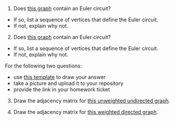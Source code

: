 1) Does [this graph](graphs/hw.euler.q1.png) contain an Euler circuit?
  * If so, list a sequence of vertices that define the Euler circuit.
  * If not, explain why not.

2) Does [this graph](graphs/hw.euler.q2.png) contain an Euler circuit? 
  * If so, list a sequence of vertices that define the Euler circuit.
  * If not, explain why not.

For the following two questions:
  * use [this template](graphs/adjacency.matrix.template.png) to draw your answer
  * take a picture and upload it to your repository
  * provide the link in your homework ticket

3) Draw the adjacency matrix for [this unweighted undirected graph](graphs/hw.unweighted.directed.png).

4) Draw the adjacency matrix for [this weighted directed graph](graphs/hw.weighted.directed.png).
